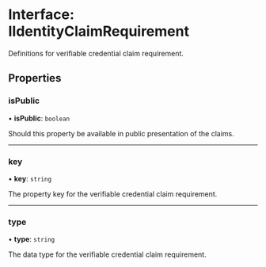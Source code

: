 # Interface: IIdentityClaimRequirement

Definitions for verifiable credential claim requirement.

## Properties

### isPublic

• **isPublic**: `boolean`

Should this property be available in public presentation of the claims.

___

### key

• **key**: `string`

The property key for the verifiable credential claim requirement.

___

### type

• **type**: `string`

The data type for the verifiable credential claim requirement.
